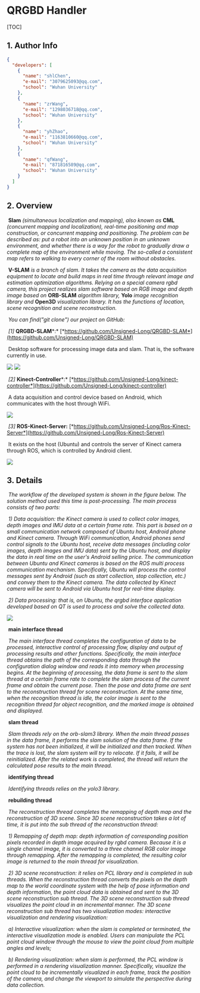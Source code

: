 # QRGBD Handler

[TOC]

## 1. Author Info

```json
{
  "developers": [
    {
      "name": "shlChen",
      "e-mail": "3079625093@qq.com",
      "school": "Wuhan University"
    },
    {
      "name": "zrWang",
      "e-mail": "1298036718@qq.com",
      "school": "Wuhan University"
    },
    {
      "name": "yhZhao",
      "e-mail": "1163810660@qq.com",
      "school": "Wuhan University"
    },
    {
      "name": "qfWang",
      "e-mail": "871816589@qq.com",
      "school": "Wuhan University"
    }
  ]
}
```

## 2. Overview

​    **Slam** *(simultaneous localization and mapping), also known as* **CML** *(concurrent mapping and localization), real-time positioning and map construction, or concurrent mapping and positioning. The problem can be described as: put a robot into an unknown position in an unknown environment, and whether there is a way for the robot to gradually draw a complete map of the environment while moving. The so-called a consistent map refers to walking to every corner of the room without obstacles.*

​    **V-SLAM** *is a branch of slam. It takes the camera as the data acquisition equipment to locate and build maps in real time through relevant image and estimation optimization algorithms. Relying on a special camera rgbd camera, this project realizes slam software based on RGB image and depth image based on* **ORB-SLAM** *algorithm library,* **Yolo** *image recognition library and* **Open3D** *visualization library. It has the functions of location, scene recognition and scene reconstruction.*

​    *You can find("git clone") our project on GitHub:*

​    *[1]* **QRGBD-SLAM***:* [*https://github.com/Unsigned-Long/QRGBD-SLAM*](https://github.com/Unsigned-Long/QRGBD-SLAM)

​        Desktop software for processing image data and slam. That is, the software currently in use.

<img src="./img/qrgbd.png">

<img src="./img/qrgbd-2.png">

​    *[2]* **Kinect-Controller***:*  [*https://github.com/Unsigned-Long/kinect-controller*](https://github.com/Unsigned-Long/kinect-controller)

​        A data acquisition and control device based on Android, which communicates with the host through WiFi.

<img src="./img/android.png">

​    *[3]* **ROS-Kinect-Server:** [*https://github.com/Unsigned-Long/Ros-Kinect-Server*](https://github.com/Unsigned-Long/Ros-Kinect-Server)

​       It exists on the host (Ubuntu) and controls the server of Kinect camera through ROS, which is controlled by Android client.

<img src="./img/ros-server.png">

## 3. Details

​    *The workflow of the developed system is shown in the figure below. The solution method used this time is post-processing. The main process consists of two parts:*

​    *1) Data acquisition: the Kinect camera is used to collect color images, depth images and IMU data at a certain frame rate. This         part is based on a small communication network composed of Ubuntu host, Android phone and Kinect camera. Through WiFi communication, Android phones send control signals to the Ubuntu host, receive data messages (including color images, depth images and IMU data) sent by the Ubuntu host, and display the data in real time on the user's Android selling price. The communication between Ubuntu and Kinect cameras is based on the ROS multi process communication mechanism. Specifically, Ubuntu will process the control messages sent by Android (such as start collection, stop collection, etc.) and convey them to the Kinect camera. The data collected by Kinect camera will be sent to Android via Ubuntu host for real-time display.*

​    *2) Data processing: that is, on Ubuntu, the qrgbd interface application developed based on QT is used to process and solve the collected data.*

<img src="./img/qrgbd-system-small.png">

​    **main interface thread**

​    *The main interface thread completes the configuration of data to be processed, interactive control of processing flow, display and output of processing results and other functions. Specifically, the main interface thread obtains the path of the corresponding data through the configuration dialog window and reads it into memory when processing begins. At the beginning of processing, the data frame is sent to the slam thread at a certain frame rate to complete the slam process of the current frame and obtain the current pose. Then the pose and data frame are sent to the reconstruction thread for scene reconstruction. At the same time, when the recognition thread is idle, the color image is sent to the recognition thread for object recognition, and the marked image is obtained and displayed.*

​    **slam thread**

​    *Slam threads rely on the orb-slam3 library. When the main thread passes in the data frame, it performs the slam solution of the data frame. If the system has not been initialized, it will be initialized and then tracked. When the trace is lost, the slam system will try to relocate. If it fails, it will be reinitialized. After the related work is completed, the thread will return the calculated pose results to the main thread.*

​    **identifying thread**

​    *Identifying threads relies on the yolo3 library.*

​    **rebuilding thread**

​    *The reconstruction thread completes the remapping of depth map and the reconstruction of 3D scene. Since 3D scene reconstruction takes a lot of time, it is put into the sub thread of the reconstruction thread:*

​    *1) Remapping of depth map: depth information of corresponding position pixels recorded in depth image acquired by rgbd camera. Because it is a single channel image, it is converted to a three channel RGB color image through remapping. After the remapping is completed, the resulting color image is returned to the main thread for visualization.*

​    *2) 3D scene reconstruction: it relies on PCL library and is completed in sub threads. When the reconstruction thread converts the pixels on the depth map to the world coordinate system with the help of pose information and depth information, the point cloud data is obtained and sent to the 3D scene reconstruction sub thread. The 3D scene reconstruction sub thread visualizes the point cloud in an incremental manner. The 3D scene reconstruction sub thread has two visualization modes: interactive visualization and rendering visualization:*

​        *a) Interactive visualization: when the slam is completed or terminated, the interactive visualization mode is enabled. Users can manipulate the PCL point cloud window through the mouse to view the point cloud from multiple angles and levels;*

​        *b) Rendering visualization: when slam is performed, the PCL window is performed in a rendering visualization manner. Specifically, visualize the point cloud to be incrementally visualized in each frame, track the position of the camera, and change the viewport to simulate the perspective during data collection.*